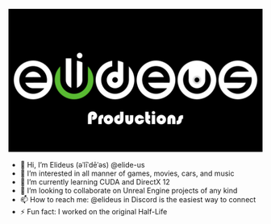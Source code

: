 ![e l i d e u s](https://github.com/elide-us/ClayEngineOSS/blob/main/elogo2.png?raw=true)

- 👋 Hi, I’m Elideus (əˈlīˈdēˈəs) @elide-us
- 👀 I’m interested in all manner of games, movies, cars, and music
- 🌱 I’m currently learning CUDA and DirectX 12
- 💞️ I’m looking to collaborate on Unreal Engine projects of any kind
- 📫 How to reach me: @elideus in Discord is the easiest way to connect
- ⚡ Fun fact: I worked on the original Half-Life

<!---
elide-us/elide-us is a ✨ special ✨ repository because its `README.md` (this file) appears on your GitHub profile.
You can click the Preview link to take a look at your changes.
--->

